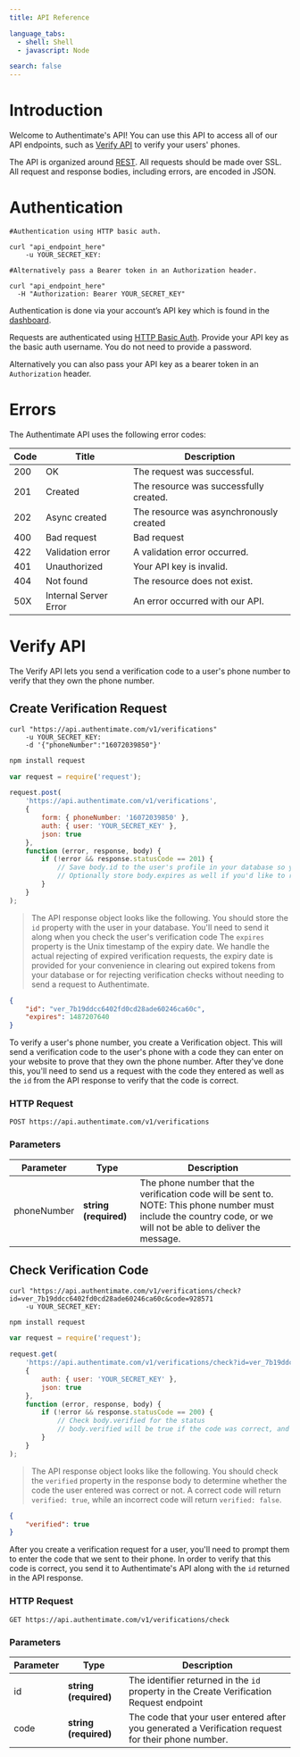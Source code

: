 ```yaml
---
title: API Reference

language_tabs:
  - shell: Shell
  - javascript: Node

search: false
---
```


# Introduction

Welcome to Authentimate's API! You can use this API to access all of our API endpoints, such as <a href="#verify-api">Verify API</a> to verify your users' phones.

The API is organized around <a href="https://en.wikipedia.org/wiki/Representational_state_transfer">REST</a>. All requests should be made over SSL. All request and response bodies, including errors, are encoded in JSON.

# Authentication

```shell
#Authentication using HTTP basic auth.

curl "api_endpoint_here"
    -u YOUR_SECRET_KEY:
```

```shell
#Alternatively pass a Bearer token in an Authorization header.

curl "api_endpoint_here"
  -H "Authorization: Bearer YOUR_SECRET_KEY"
```

Authentication is done via your account’s API key which is found in the <a href="https://dashboard.authentimate.com/keys">dashboard</a>.

Requests are authenticated using <a href="https://en.wikipedia.org/wiki/Basic_access_authentication">HTTP Basic Auth</a>. Provide your API key as the basic auth username. You do not need to provide a password.

Alternatively you can also pass your API key as a bearer token in an `Authorization` header.

# Errors

The Authentimate API uses the following error codes:

Code | Title | Description
---- | ----- | -------
200 | OK | The request was successful.
201 | Created | The resource was successfully created.
202 | Async created | The resource was asynchronously created
400 | Bad request | Bad request
422 | Validation error | A validation error occurred.
401 | Unauthorized | Your API key is invalid.
404 | Not found | The resource does not exist.
50X | Internal Server Error | An error occurred with our API.










# Verify API

The Verify API lets you send a verification code to a user's phone number to verify that they own the phone number.

## Create Verification Request

```shell
curl "https://api.authentimate.com/v1/verifications"
    -u YOUR_SECRET_KEY:
    -d '{"phoneNumber":"16072039850"}'
```

```javascript
npm install request
```

```javascript
var request = require('request');

request.post(
    'https://api.authentimate.com/v1/verifications',
    { 
        form: { phoneNumber: '16072039850' },
        auth: { user: 'YOUR_SECRET_KEY' },
        json: true 
    },
    function (error, response, body) {
        if (!error && response.statusCode == 201) {
            // Save body.id to the user's profile in your database so you can find this user later to check the code they enter
            // Optionally store body.expires as well if you'd like to reject expired verification codes without sending a request to Authentimate
        }
    }
);
```


> The API response object looks like the following. 
> You should store the `id` property with the user in your database. You'll need to send it along when you check the user's verification code
> The `expires` property is the Unix timestamp of the expiry date. We handle the actual rejecting of expired verification requests, the expiry date is provided for your convenience in clearing out expired tokens from your database or for rejecting verification checks without needing to send a request to Authentimate.

```json
{
    "id": "ver_7b19ddcc6402fd0cd28ade60246ca60c",
    "expires": 1487207640
}
```

To verify a user's phone number, you create a Verification object. This will send a verification code to the user's phone with a code they can enter on your website to prove that they own the phone number. After they've done this, you'll need to send us a request with the code they entered as well as the `id` from the API response to verify that the code is correct.

### HTTP Request

`POST https://api.authentimate.com/v1/verifications`

### Parameters

Parameter | Type | Description
--------- | ------- | -----------
phoneNumber | <strong>string (required)<strong> | The phone number that the verification code will be sent to. NOTE: This phone number must include the country code, or we will not be able to deliver the message.











## Check Verification Code

```shell
curl "https://api.authentimate.com/v1/verifications/check?id=ver_7b19ddcc6402fd0cd28ade60246ca60c&code=928571
    -u YOUR_SECRET_KEY:
```

```javascript
npm install request
```

```javascript
var request = require('request');

request.get(
    'https://api.authentimate.com/v1/verifications/check?id=ver_7b19ddcc6402fd0cd28ade60246ca60c&code=928571',
    { 
        auth: { user: 'YOUR_SECRET_KEY' },
        json: true 
    },
    function (error, response, body) {
        if (!error && response.statusCode == 200) {
            // Check body.verified for the status
            // body.verified will be true if the code was correct, and false if the code was incorrect.
        }
    }
);
```


> The API response object looks like the following. 
> You should check the `verified` property in the response body to determine whether the code the user entered was correct or not. A correct code will return `verified: true`, while an incorrect code will return `verified: false`.

```json
{
    "verified": true
}
```

After you create a verification request for a user, you'll need to prompt them to enter the code that we sent to their phone. In order to verify that this code is correct, you send it to Authentimate's API along with the `id` returned in the API response.

### HTTP Request

`GET https://api.authentimate.com/v1/verifications/check`

### Parameters

Parameter | Type | Description
--------- | ------- | -----------
id | <strong>string (required)<strong> | The identifier returned in the `id` property in the Create Verification Request endpoint
code | <strong>string (required)<strong> | The code that your user entered after you generated a Verification request for their phone number.




